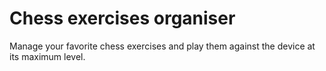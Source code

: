 # Chess exercises organiser

Manage your favorite chess exercises and play them against the device at its maximum level.

